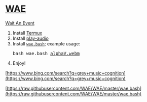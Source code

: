 # [WAE](https://github.com/WAE/WAE)

[Wait An Event](https://WAE.github.io/WAE) 

1. Install [Termux](https://github.com/termux/termux-app)
2. Install [play-audio](https://github.com/termux/play-audio)
3. Install [`wae.bash`](you); example usage: <pre>bash wae.bash [alphaV.webm](https://github.com/sdrausty/sdrausty.github.io/blob/master/audio/alphaV.webm?raw=true)</pre>
4. Enjoy!

[https://www.bing.com/search?q=grey+music+cognition](https://www.bing.com/search?q=grey+music+cognition)

[https://raw.githubusercontent.com/WAE/WAE/master/wae.bash](https://raw.githubusercontent.com/WAE/WAE/master/wae.bash)

<!-- EOM -->
